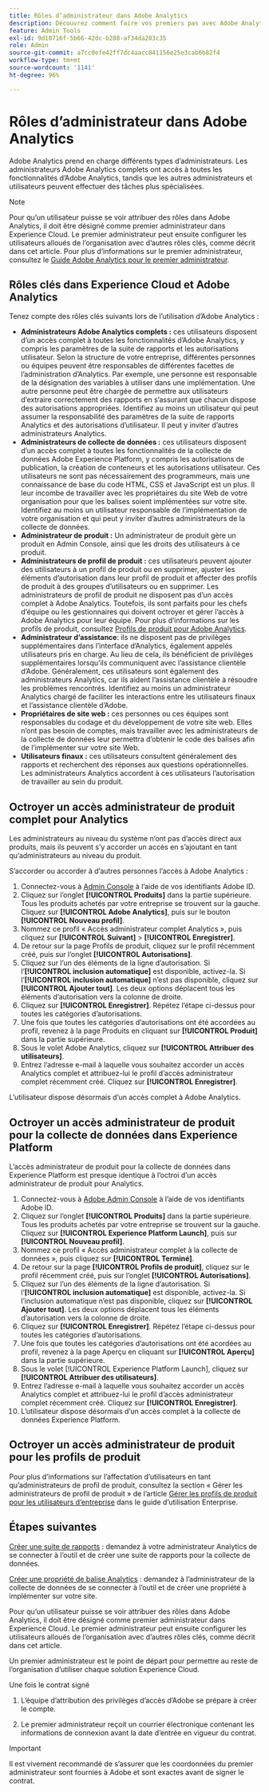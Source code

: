 ```yaml
---
title: Rôles d’administrateur dans Adobe Analytics
description: Découvrez comment faire vos premiers pas avec Adobe Analytics, les types de rôles généraux et la connexion à l’interface utilisateur.
feature: Admin Tools
exl-id: 9d10716f-5b66-42dc-b288-af34da203c35
role: Admin
source-git-commit: a7cc0efe42ff7dc4aacc841156e25e3cab6b82f4
workflow-type: tm+mt
source-wordcount: '1141'
ht-degree: 96%

---
```


# Rôles d’administrateur dans Adobe Analytics

Adobe Analytics prend en charge différents types d’administrateurs. Les administrateurs Adobe Analytics complets ont accès à toutes les fonctionnalités d’Adobe Analytics, tandis que les autres administrateurs et utilisateurs peuvent effectuer des tâches plus spécialisées.

>[!NOTE]
>
>Pour qu’un utilisateur puisse se voir attribuer des rôles dans Adobe Analytics, il doit être désigné comme premier administrateur dans Experience Cloud. Le premier administrateur peut ensuite configurer les utilisateurs alloués de l’organisation avec d’autres rôles clés, comme décrit dans cet article. Pour plus d’informations sur le premier administrateur, consultez le [Guide Adobe Analytics pour le premier administrateur](/help/admin/admin-console/first-admin-guide.md).


## Rôles clés dans Experience Cloud et Adobe Analytics

Tenez compte des rôles clés suivants lors de l’utilisation d’Adobe Analytics :

* **Administrateurs Adobe Analytics complets :** ces utilisateurs disposent d’un accès complet à toutes les fonctionnalités d’Adobe Analytics, y compris les paramètres de la suite de rapports et les autorisations utilisateur. Selon la structure de votre entreprise, différentes personnes ou équipes peuvent être responsables de différentes facettes de l’administration d’Analytics. Par exemple, une personne est responsable de la désignation des variables à utiliser dans une implémentation. Une autre personne peut être chargée de permettre aux utilisateurs d’extraire correctement des rapports en s’assurant que chacun dispose des autorisations appropriées. Identifiez au moins un utilisateur qui peut assumer la responsabilité des paramètres de la suite de rapports Analytics et des autorisations d’utilisateur. Il peut y inviter d’autres administrateurs Analytics.
* **Administrateurs de collecte de données :** ces utilisateurs disposent d’un accès complet à toutes les fonctionnalités de la collecte de données Adobe Experience Platform, y compris les autorisations de publication, la création de conteneurs et les autorisations utilisateur. Ces utilisateurs ne sont pas nécessairement des programmeurs, mais une connaissance de base du code HTML, CSS et JavaScript est un plus. Il leur incombe de travailler avec les propriétaires du site Web de votre organisation pour que les balises soient implémentées sur votre site. Identifiez au moins un utilisateur responsable de l’implémentation de votre organisation et qui peut y inviter d’autres administrateurs de la collecte de données.
* **Administrateur de produit :** Un administrateur de produit gère un produit en Admin Console, ainsi que les droits des utilisateurs à ce produit.
* **Administrateurs de profil de produit :** ces utilisateurs peuvent ajouter des utilisateurs à un profil de produit ou en supprimer, ajuster les éléments d’autorisation dans leur profil de produit et affecter des profils de produit à des groupes d’utilisateurs ou en supprimer. Les administrateurs de profil de produit ne disposent pas d’un accès complet à Adobe Analytics. Toutefois, ils sont parfaits pour les chefs dʼéquipe ou les gestionnaires qui doivent octroyer et gérer lʼaccès à Adobe Analytics pour leur équipe. Pour plus d’informations sur les profils de produit, consultez [Profils de produit pour Adobe Analytics](/help/admin/admin-console/permissions/product-profile.md).
* **Administrateur d’assistance**: ils ne disposent pas de privilèges supplémentaires dans l’interface d’Analytics, également appelés utilisateurs pris en charge. Au lieu de cela, ils bénéficient de privilèges supplémentaires lorsqu’ils communiquent avec l’assistance clientèle d’Adobe. Généralement, ces utilisateurs sont également des administrateurs Analytics, car ils aident l’assistance clientèle à résoudre les problèmes rencontrés. Identifiez au moins un administrateur Analytics chargé de faciliter les interactions entre les utilisateurs finaux et l’assistance clientèle d’Adobe.
* **Propriétaires de site web :** ces personnes ou ces équipes sont responsables du codage et du développement de votre site web. Elles n’ont pas besoin de comptes, mais travailler avec les administrateurs de la collecte de données leur permettra d’obtenir le code des balises afin de l’implémenter sur votre site Web.
* **Utilisateurs finaux :** ces utilisateurs consultent généralement des rapports et recherchent des réponses aux questions opérationnelles. Les administrateurs Analytics accordent à ces utilisateurs l’autorisation de travailler au sein du produit.

## Octroyer un accès administrateur de produit complet pour Analytics

Les administrateurs au niveau du système n’ont pas d’accès direct aux produits, mais ils peuvent s’y accorder un accès en s’ajoutant en tant qu’administrateurs au niveau du produit.

S’accorder ou accorder à d’autres personnes l’accès à Adobe Analytics :

1. Connectez-vous à [Admin Console](https://adminconsole.adobe.com/) à l’aide de vos identifiants Adobe ID.
1. Cliquez sur l’onglet **[!UICONTROL Produits]** dans la partie supérieure. Tous les produits achetés par votre entreprise se trouvent sur la gauche. Cliquez sur **[!UICONTROL Adobe Analytics]**, puis sur le bouton **[!UICONTROL Nouveau profil]**.
1. Nommez ce profil « Accès administrateur complet Analytics », puis cliquez sur **[!UICONTROL Suivant]** > **[!UICONTROL Enregistrer]**.
1. De retour sur la page Profils de produit, cliquez sur le profil récemment créé, puis sur l’onglet **[!UICONTROL Autorisations]**.
1. Cliquez sur l’un des éléments de la ligne d’autorisation. Si l’**[!UICONTROL inclusion automatique]** est disponible, activez-la. Si l’**[!UICONTROL inclusion automatique]** n’est pas disponible, cliquez sur **[!UICONTROL Ajouter tout]**. Les deux options déplacent tous les éléments d’autorisation vers la colonne de droite.
1. Cliquez sur **[!UICONTROL Enregistrer]**.
Répétez l’étape ci-dessus pour toutes les catégories d’autorisations.
1. Une fois que toutes les catégories d’autorisations ont été accordées au profil, revenez à la page Produits en cliquant sur **[!UICONTROL Produit]** dans la partie supérieure.
1. Sous le volet Adobe Analytics, cliquez sur **[!UICONTROL Attribuer des utilisateurs]**.
1. Entrez l’adresse e-mail à laquelle vous souhaitez accorder un accès Analytics complet et attribuez-lui le profil d’accès administrateur complet récemment créé. Cliquez sur **[!UICONTROL Enregistrer]**.

L’utilisateur dispose désormais d’un accès complet à Adobe Analytics.

## Octroyer un accès administrateur de produit pour la collecte de données dans Experience Platform

L’accès administrateur de produit pour la collecte de données dans Experience Platform est presque identique à l’octroi d’un accès administrateur de produit pour Analytics.

1. Connectez-vous à [Adobe Admin Console](https://adminconsole.adobe.com) à l’aide de vos identifiants Adobe ID.
1. Cliquez sur l’onglet **[!UICONTROL Produits]** dans la partie supérieure. Tous les produits achetés par votre entreprise se trouvent sur la gauche. Cliquez sur **[!UICONTROL Experience Platform Launch]**, puis sur **[!UICONTROL Nouveau profil]**.
1. Nommez ce profil « Accès administrateur complet à la collecte de données », puis cliquez sur **[!UICONTROL Terminé]**.
1. De retour sur la page **[!UICONTROL Profils de produit]**, cliquez sur le profil récemment créé, puis sur l’onglet **[!UICONTROL Autorisations]**.
1. Cliquez sur l’un des éléments de la ligne d’autorisation. Si l’**[!UICONTROL inclusion automatique]** est disponible, activez-la. Si l’inclusion automatique n’est pas disponible, cliquez sur **[!UICONTROL Ajouter tout]**. Les deux options déplacent tous les éléments d’autorisation vers la colonne de droite.
1. Cliquez sur **[!UICONTROL Enregistrer]**. Répétez l’étape ci-dessus pour toutes les catégories d’autorisations.
1. Une fois que toutes les catégories d’autorisations ont été acordées au profil, revenez à la page Aperçu en cliquant sur **[!UICONTROL Aperçu]** dans la partie supérieure.
1. Sous le volet [!UICONTROL Experience Platform Launch], cliquez sur **[!UICONTROL Attribuer des utilisateurs]**.
1. Entrez l’adresse e-mail à laquelle vous souhaitez accorder un accès Analytics complet et attribuez-lui le profil d’accès administrateur complet récemment créé. Cliquez sur **[!UICONTROL Enregistrer]**.
1. L’utilisateur dispose désormais d’un accès complet à la collecte de données Experience Platform.

## Octroyer un accès administrateur de produit pour les profils de produit

Pour plus d’informations sur l’affectation d’utilisateurs en tant qu’administrateurs de profil de produit, consultez la section « Gérer les administrateurs de profil de produit » de l’article [Gérer les profils de produit pour les utilisateurs d’entreprise](https://helpx.adobe.com/fr/enterprise/using/manage-product-profiles.html) dans le guide d’utilisation Enterprise.

## Étapes suivantes

[Créer une suite de rapports](/help/admin/admin/c-manage-report-suites/c-new-report-suite/t-create-a-report-suite.md) : demandez à votre administrateur Analytics de se connecter à l’outil et de créer une suite de rapports pour la collecte de données.

[Créer une propriété de balise Analytics](/help/implement/launch/create-analytics-property.md) : demandez à l’administrateur de la collecte de données de se connecter à l’outil et de créer une propriété à implémenter sur votre site.

Pour qu’un utilisateur puisse se voir attribuer des rôles dans Adobe Analytics, il doit être désigné comme premier administrateur dans Experience Cloud. Le premier administrateur peut ensuite configurer les utilisateurs alloués de l’organisation avec d’autres rôles clés, comme décrit dans cet article.

Un premier administrateur est le point de départ pour permettre au reste de l’organisation d’utiliser chaque solution Experience Cloud.

Une fois le contrat signé

1. L’équipe d’attribution des privilèges d’accès d’Adobe se prépare à créer le compte.

1. Le premier administrateur reçoit un courrier électronique contenant les informations de connexion avant la date d’entrée en vigueur du contrat.

>[!IMPORTANT]
>
>   Il est vivement recommandé de s’assurer que les coordonnées du premier administrateur sont fournies à Adobe et sont exactes avant de signer le contrat.
